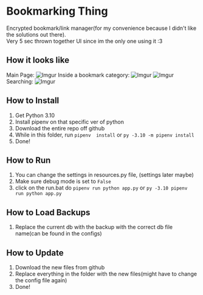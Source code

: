 # Bookmarking Thing

Encrypted bookmark/link manager(for my convenience because I didn't like the solutions out there).\
Very 5 sec thrown together UI since im the only one using it :3

## How it looks like

Main Page:
![Imgur](https://i.imgur.com/cD1NM2d.png)
Inside a bookmark category:
![Imgur](https://i.imgur.com/tbifkkQ.png)
![Imgur](https://i.imgur.com/9RbwNTy.png)
Searching:
![Imgur](https://i.imgur.com/VXGtGJG.png)

## How to Install

1. Get Python 3.10
2. Install pipenv on that specific ver of python
3. Download the entire repo off github
4. While in this folder, run `pipenv  install` or `py -3.10 -m pipenv install`
5. Done!

## How to Run

1. You can change the settings in resources.py file, (settings later maybe)
2. Make sure debug mode is set to `False`
3. click on the run.bat do `pipenv run python app.py` or `py -3.10 pipenv run python app.py`

## How to Load Backups

1. Replace the current db with the backup with the correct db file name(can be found in the configs)

## How to Update

1. Download the new files from github
2. Replace everything in the folder with the new files(might have to change the config file again)
3. Done!
